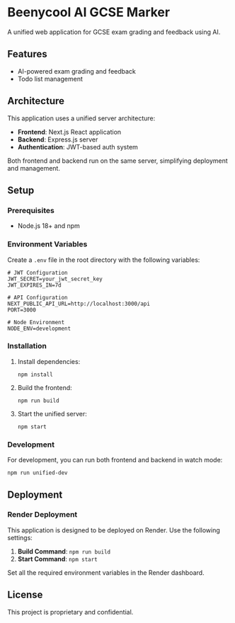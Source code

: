 # Beenycool AI GCSE Marker

A unified web application for GCSE exam grading and feedback using AI.

## Features

- AI-powered exam grading and feedback
- Todo list management

## Architecture

This application uses a unified server architecture:

- **Frontend**: Next.js React application
- **Backend**: Express.js server
- **Authentication**: JWT-based auth system

Both frontend and backend run on the same server, simplifying deployment and management.

## Setup

### Prerequisites

- Node.js 18+ and npm

### Environment Variables

Create a `.env` file in the root directory with the following variables:

```
# JWT Configuration
JWT_SECRET=your_jwt_secret_key
JWT_EXPIRES_IN=7d

# API Configuration
NEXT_PUBLIC_API_URL=http://localhost:3000/api
PORT=3000

# Node Environment
NODE_ENV=development
```

### Installation

1. Install dependencies:
   ```
   npm install
   ```

2. Build the frontend:
   ```
   npm run build
   ```

3. Start the unified server:
   ```
   npm start
   ```

### Development

For development, you can run both frontend and backend in watch mode:

```
npm run unified-dev
```

## Deployment

### Render Deployment

This application is designed to be deployed on Render. Use the following settings:

1. **Build Command**: `npm run build`
2. **Start Command**: `npm start`

Set all the required environment variables in the Render dashboard.

## License

This project is proprietary and confidential.